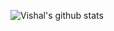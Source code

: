 ![Vishal's github stats](https://github-readme-stats.vercel.app/api?username=Vishalcj17&show_icons=true&count_private=true)
